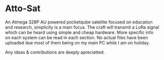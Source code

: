 # Atto-Sat
An Atmega 328P AU powered pocketqube satellite focused on education and research, simplicity is a main focus. The craft will transmit a LoRa signal which can be heard using simple and cheap hardware. More specific info on each system can be read in each section. No actual files have been uploaded due most of them being on my main PC while I am on holiday.

Any ideas & contributions are deeply apreciatted.
